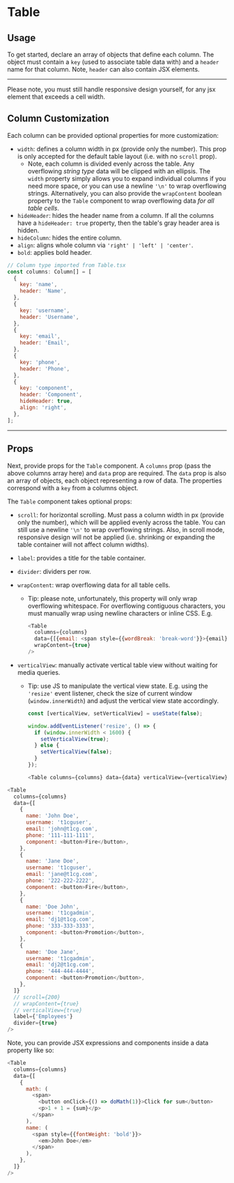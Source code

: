 # Table

## Usage

To get started, declare an array of objects that define each column. The object must contain a `key` (used to associate table data with) and a `header` name for that column. Note, `header` can also contain JSX elements.

---

Please note, you must still handle responsive design yourself, for any jsx element that exceeds a cell width.

## Column Customization

Each column can be provided optional properties for more customization:

- `width`: defines a column width in px (provide only the number). This prop is only accepted for the default table layout (i.e. with no `scroll` prop).
  - Note, each column is divided evenly across the table. Any overflowing _string type_ data will be clipped with an ellipsis. The `width` property simply allows you to expand individual columns if you need more space, or you can use a newline `'\n'` to wrap overflowing strings. Alternatively, you can also provide the `wrapContent` boolean property to the `Table` component to wrap overflowing data _for all table cells_.
- `hideHeader`: hides the header name from a column. If all the columns have a `hideHeader: true` property, then the table's gray header area is hidden.
- `hideColumn`: hides the entire column.
- `align`: aligns whole column via `'right' | 'left' | 'center'`.
- `bold`: applies bold header.

```js
// Column type imported from Table.tsx
const columns: Column[] = [
  {
    key: 'name',
    header: 'Name',
  },
  {
    key: 'username',
    header: 'Username',
  },
  {
    key: 'email',
    header: 'Email',
  },
  {
    key: 'phone',
    header: 'Phone',
  },
  {
    key: 'component',
    header: 'Component',
    hideHeader: true,
    align: 'right',
  },
];
```

---

## Props

Next, provide props for the `Table` component. A `columns` prop (pass the above columns array here) and `data` prop are required. The `data` prop is also an array of objects, each object representing a row of data. The properties correspond with a `key` from a columns object.

The `Table` component takes optional props:

- `scroll`: for horizontal scrolling. Must pass a column width in px (provide only the number), which will be applied evenly across the table. You can still use a newline `'\n'` to wrap overflowing strings. Also, in scroll mode, responsive design will not be applied (i.e. shrinking or expanding the table container will not affect column widths).
- `label`: provides a title for the table container.
- `divider`: dividers per row.
- `wrapContent`: wrap overflowing data for all table cells.

  - Tip: please note, unfortunately, this property will only wrap overflowing whitespace. For overflowing contiguous characters, you must manually wrap using newline characters or inline CSS. E.g.

    ```js
    <Table
      columns={columns}
      data={[{email: <span style={{wordBreak: 'break-word'}}>{email}</span>}]}
      wrapContent={true}
    />
    ```

- `verticalView`: manually activate vertical table view without waiting for media queries.

  - Tip: use JS to manipulate the vertical view state. E.g. using the `'resize'` event listener, check the size of current window (`window.innerWidth`) and adjust the vertical view state accordingly.

    ```js
    const [verticalView, setVerticalView] = useState(false);

    window.addEventListener('resize', () => {
      if (window.innerWidth < 1600) {
        setVerticalView(true);
      } else {
        setVerticalView(false);
      }
    });

    <Table columns={columns} data={data} verticalView={verticalView} />;
    ```

```js
<Table
  columns={columns}
  data={[
    {
      name: 'John Doe',
      username: 't1cguser',
      email: 'john@t1cg.com',
      phone: '111-111-1111',
      component: <button>Fire</button>,
    },
    {
      name: 'Jane Doe',
      username: 't1cguser',
      email: 'jane@t1cg.com',
      phone: '222-222-2222',
      component: <button>Fire</button>,
    },
    {
      name: 'Doe John',
      username: 't1cgadmin',
      email: 'dj1@t1cg.com',
      phone: '333-333-3333',
      component: <button>Promotion</button>,
    },
    {
      name: 'Doe Jane',
      username: 't1cgadmin',
      email: 'dj2@t1cg.com',
      phone: '444-444-4444',
      component: <button>Promotion</button>,
    },
  ]}
  // scroll={200}
  // wrapContent={true}
  // verticalView={true}
  label={'Employees'}
  divider={true}
/>
```

Note, you can provide JSX expressions and components inside a data property like so:

```js
<Table
  columns={columns}
  data={[
    {
      math: (
        <span>
          <button onClick={() => doMath(1)}>Click for sum</button>
          <p>1 + 1 = {sum}</p>
        </span>
      ),
      name: (
        <span style={{fontWeight: 'bold'}}>
          <em>John Doe</em>
        </span>
      ),
    },
  ]}
/>
```

